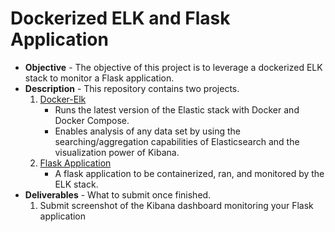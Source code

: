 # Dockerized ELK and Flask Application
* **Objective** - The objective of this project is to leverage a dockerized ELK stack to monitor a Flask application.
* **Description** - This repository contains two projects.
    1. [Docker-Elk](./docker-elk)
        * Runs the latest version of the Elastic stack with Docker and Docker Compose.
        * Enables analysis of any data set by using the searching/aggregation capabilities of Elasticsearch and the visualization power of Kibana.
    2. [Flask Application](./python_flask-project-template)
        * A flask application to be containerized, ran, and monitored by the ELK stack.
* **Deliverables** - What to submit once finished.
    1. Submit screenshot of the Kibana dashboard monitoring your Flask application
   

